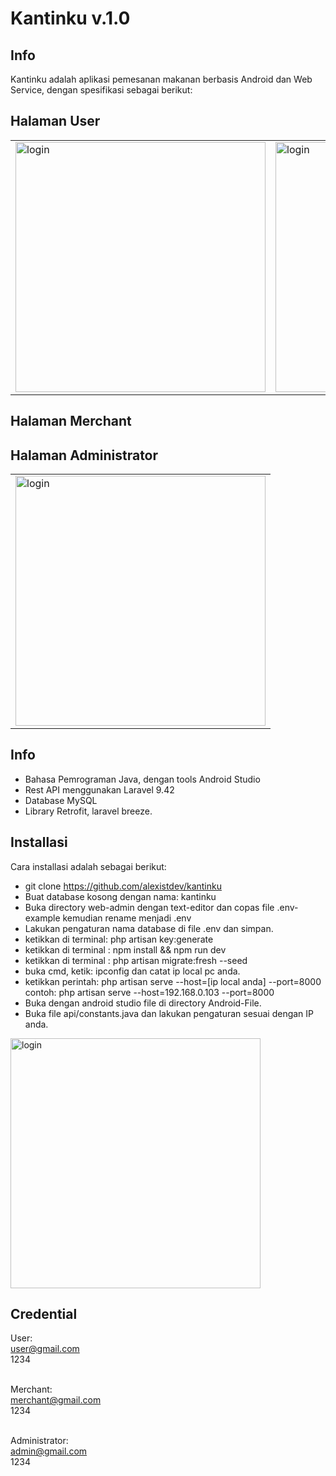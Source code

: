 # Kantinku v.1.0

## Info

Kantinku adalah aplikasi pemesanan makanan berbasis Android dan Web Service, dengan spesifikasi sebagai berikut:

## Halaman User
<table>
  <tr>
    <td><img src='https://i.postimg.cc/bSkxMZFk/login.png' border='0' alt='login' height="400px"/></td>
    <td><img src='https://i.postimg.cc/3NHvnwK8/dashboarduser.png' border='0' alt='login' height="400px"/></td>
    <td><img src='https://i.postimg.cc/GmNJvds2/menu.png' border='0' alt='login' height="400px"/></td>
    <td><img src='https://i.postimg.cc/QxvHbtSR/cart.png' border='0' alt='login' height="400px"/></td>
  </tr>
  </table>
  
## Halaman Merchant

## Halaman Administrator
<table>
  <tr>
    <td><img src='https://i.postimg.cc/mrHqHdkv/dashboard-admin.png' border='0' alt='login' width="auto" height="400px"/></td>
  </tr>
  </table>
  
## Info
- Bahasa Pemrograman Java, dengan tools Android Studio
- Rest API menggunakan Laravel 9.42
- Database MySQL
- Library Retrofit, laravel breeze.

## Installasi
Cara installasi adalah sebagai berikut:

- git clone https://github.com/alexistdev/kantinku
- Buat database kosong dengan nama: kantinku
- Buka directory web-admin dengan text-editor dan copas file .env-example kemudian rename menjadi .env
- Lakukan pengaturan nama database di file .env dan simpan.
- ketikkan di terminal: php artisan key:generate
- ketikkan di terminal : npm install && npm run dev
- ketikkan di terminal : php artisan migrate:fresh --seed
- buka cmd, ketik: ipconfig dan catat ip local pc anda.
- ketikkan perintah: php artisan serve --host=[ip local anda] --port=8000 <br/>
  contoh: php artisan serve --host=192.168.0.103 --port=8000
- Buka dengan android studio file di directory Android-File.
- Buka file api/constants.java dan lakukan pengaturan sesuai dengan IP anda.
<img src='https://i.postimg.cc/XNzh7GVG/config.png' border='0' alt='login' width="auto" height="400px"/>

## Credential
User:<br/>
user@gmail.com<br/>
1234<br/><br/>

Merchant:<br/>
merchant@gmail.com<br/>
1234<br/><br/>

Administrator:<br/>
admin@gmail.com<br/>
1234<br/><br/>
